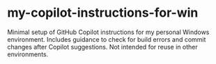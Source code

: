 # my-copilot-instructions-for-win
Minimal setup of GitHub Copilot instructions for my personal Windows environment.
Includes guidance to check for build errors and commit changes after Copilot suggestions.
Not intended for reuse in other environments.
